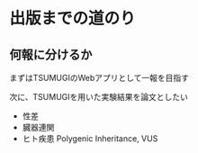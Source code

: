 # 出版までの道のり

## 何報に分けるか

まずはTSUMUGIのWebアプリとして一報を目指す

次に、TSUMUGIを用いた実験結果を論文としたい
- 性差
- 臓器連関
- ヒト疾患 Polygenic Inheritance, VUS


